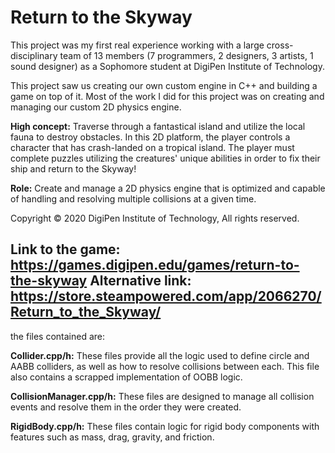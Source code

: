 # Return to the Skyway
This project was my first real experience working with a large cross-disciplinary team of 13 members (7 programmers, 2 designers, 3 artists, 1 sound designer) as a Sophomore student at DigiPen Institute of Technology.

This project saw us creating our own custom engine in C++ and building a game on top of it. Most of the work I did for this project was on creating and managing our custom 2D physics engine.

**High concept:** Traverse through a fantastical island and utilize the local fauna to destroy obstacles. In this 2D platform, the player controls a character that has crash-landed on a tropical island. 
The player must complete puzzles utilizing the creatures' unique abilities in order to fix their ship and return to the Skyway!

**Role:** Create and manage a 2D physics engine that is optimized and capable of handling and resolving multiple collisions at a given time.

Copyright © 2020 DigiPen Institute of Technology, All rights reserved.

Link to the game: https://games.digipen.edu/games/return-to-the-skyway
Alternative link: https://store.steampowered.com/app/2066270/Return_to_the_Skyway/
---

the files contained are:

**Collider.cpp/h:** These files provide all the logic used to define circle and AABB colliders, as well as how to resolve collisions between each. This file also contains a scrapped implementation of OOBB logic.

**CollisionManager.cpp/h:** These files are designed to manage all collision events and resolve them in the order they were created.

**RigidBody.cpp/h:** These files contain logic for rigid body components with features such as mass, drag, gravity, and friction.
